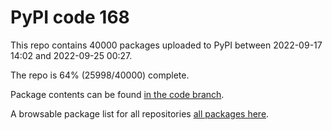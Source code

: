 # PyPI code 168

This repo contains 40000 packages uploaded to PyPI between 
2022-09-17 14:02 and 2022-09-25 00:27.

The repo is 64% (25998/40000) complete.

Package contents can be found [in the code branch](https://github.com/pypi-data/pypi-mirror-168/tree/code/packages).

A browsable package list for all repositories [all packages here](https://pypi-data.github.io/website/repositories/pypi-mirror-168).


